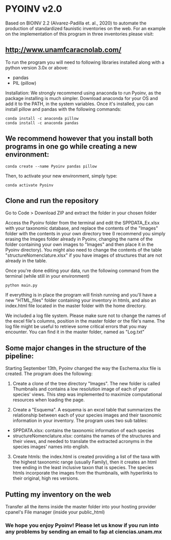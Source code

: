 # PYOINV v2.0
Based on BIOINV 2.2 (Alvarez-Padilla et. al., 2020) to automate the production of standardized faunistic inventories on the web. For an example on the implementation of this program in three inventories please visit: 

## http://www.unamfcaracnolab.com/

To run the program you will need to following libraries installed along with a python version 3.0x or above:
- pandas
- PIL (pillow)

Installation:
We strongly recommend using anaconda to run Pyoinv, as the package installing is much simpler. Download anaconda for your OS and add it to the PATH, in the system variables. Once it's installed, you can install pillow and pandas with the following commands:

```
conda install -c anaconda pillow
conda install -c anaconda pandas
```

## We recommend however that you install both programs in one go while creating a new environment:

```
conda create --name Pyoinv pandas pillow
```

Then, to activate your new environment, simply type:

```
conda activate Pyoinv
```

## Clone and run the repository

Go to Code > Download ZIP and extract the folder in your chosen folder

Access the Pyoinv folder from the terminal and edit the SPPDATA_Ex.xlsx with your taxonomic database, and replace the contents of the "Images" folder with the contents in your own directory tree (I recommend you simply erasing the Images folder already in Pyoinv, changing the name of the folder containing your own images to "Images" and then place it in the Pyoinv directory). You might also need to change the contents of the table "structureNomenclature.xlsx" if you have images of structures that are not already in the table.

Once you're done editing your data, run the following command from the terminal (while still in your environment)

```
python main.py
```

If everything is in place the program will finish running and you'll have a new "HTML_files" folder containing your inventory in htmls, and also an index.html file located in the master folder with the home directory.

We included a log file system. Please make sure not to change the names of the excel file's columns, position in the master folder or the file's name. The log file might be useful to retrieve some critical errors that you may encounter. You can find it in the master folder, named as "Log.txt"

## Some major changes in the structure of the pipeline:
Starting September 13th, Pyoinv changed the way the Eschema.xlsx file is created. The program does the following:
1. Create a clone of the tree directory "Images". The new folder is called Thumbnails and contains a low resolution image of each of your species' views. This step was implemented to maximize computational resources when loading the page.

2. Create a "Esquema". A esquema is an excel table that summarizes the relationship between each of your species images and their taxonomic information in your inventory. The program uses two sub tables:
- SPPDATA.xlsx: contains the taxonomic information of each species
- structureNomenclature.xlsx: contains the names of the structures and their views, and needed to translate the extracted acronyms in the species images' names into english.

3. Create htmls: the index.html is created providing a list of the taxa with the highest taxonomic range (usually Family), then it creates an html tree ending in the least inclusive taxon that is species. The species htmls incorporate the images from the thumbnails, with hyperlinks to their original, high res versions.



## Putting my inventory on the web
Transfer all the items inside the master folder into your hosting provider cpanel's File manager (inside your public_html)

### We hope you enjoy Pyoinv! Please let us know if you run into any problems by sending an email to fap at ciencias.unam.mx
